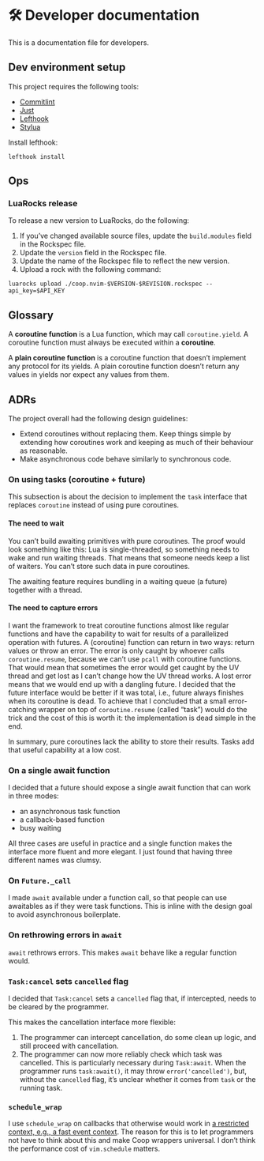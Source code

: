 # 🛠️ Developer documentation

This is a documentation file for developers.

## Dev environment setup

This project requires the following tools:

- [Commitlint]
- [Just]
- [Lefthook]
- [Stylua]

Install lefthook:

```shell
lefthook install
```

## Ops

### LuaRocks release

To release a new version to LuaRocks, do the following:

1. If you’ve changed available source files, update the `build.modules` field
   in the Rockspec file.
2. Update the `version` field in the Rockspec file.
3. Update the name of the Rockspec file to reflect the new version.
4. Upload a rock with the following command:

```shell
luarocks upload ./coop.nvim-$VERSION-$REVISION.rockspec --api_key=$API_KEY
```

## Glossary

A **coroutine function** is a Lua function, which may call `coroutine.yield`.
A coroutine function must always be executed within a **coroutine**.

A **plain coroutine function** is a coroutine function that doesn’t implement
any protocol for its yields.
A plain coroutine function doesn’t return any values in yields nor expect any
values from them.

## ADRs

The project overall had the following design guidelines:

- Extend coroutines without replacing them. Keep things simple by extending how
  coroutines work and keeping as much of their behaviour as reasonable.
- Make asynchronous code behave similarly to synchronous code.

### On using tasks (coroutine + future)

This subsection is about the decision to implement the `task` interface that
replaces `coroutine` instead of using pure coroutines.

#### The need to wait

You can’t build awaiting primitives with pure coroutines.
The proof would look something like this: Lua is single-threaded, so something
needs to wake and run waiting threads. That means that someone needs keep a list
of waiters. You can’t store such data in pure coroutines.

The awaiting feature requires bundling in a waiting queue (a future) together
with a thread.

#### The need to capture errors

I want the framework to treat coroutine functions almost like regular functions
and have the capability to wait for results of a parallelized operation with
futures.
A (coroutine) function can return in two ways: return values or throw an error.
The error is only caught by whoever calls `coroutine.resume`, because we can’t
use `pcall` with coroutine functions.
That would mean that sometimes the error would get caught by the UV thread and
get lost as I can’t change how the UV thread works.
A lost error means that we would end up with a dangling future.
I decided that the future interface would be better if it was total, i.e.,
future always finishes when its coroutine is dead.
To achieve that I concluded that a small error-catching wrapper on top of
`coroutine.resume` (called “task”) would do the trick and the cost of this is
worth it: the implementation is dead simple in the end.

In summary, pure coroutines lack the ability to store their results.
Tasks add that useful capability at a low cost.

### On a single await function

I decided that a future should expose a single await function that can work in
three modes:

- an asynchronous task function
- a callback-based function
- busy waiting

All three cases are useful in practice and a single function makes the
interface more fluent and more elegant.
I just found that having three different names was clumsy.

### On `Future._call`

I made `await` available under a function call, so that people can use
awaitables as if they were task functions.
This is inline with the design goal to avoid asynchronous boilerplate.

### On rethrowing errors in `await`

`await` rethrows errors. This makes `await` behave like a regular function would.

### `Task:cancel` sets `cancelled` flag

I decided that `Task:cancel` sets a `cancelled` flag that, if intercepted,
needs to be cleared by the programmer.

This makes the cancellation interface more flexible:

1. The programmer can intercept cancellation, do some clean up logic, and still
   proceed with cancellation.
2. The programmer can now more reliably check which task was cancelled.
   This is particularly necessary during `Task:await`.
   When the programmer runs `task:await()`, it may throw `error('cancelled')`, but,
   without the `cancelled` flag, it’s unclear whether it comes from `task` or
   the running task.

### `schedule_wrap`

I use `schedule_wrap` on callbacks that otherwise would work in
[a restricted context, e.g., a fast event context](https://neovim.io/doc/user/lua.html#lua-loop-callbacks).
The reason for this is to let programmers not have to think about this and make
Coop wrappers universal.
I don’t think the performance cost of `vim.schedule` matters.

[Commitlint]: https://github.com/conventional-changelog/commitlint
[Lefthook]: https://github.com/evilmartians/lefthook
[Just]: https://just.systems/
[Stylua]: https://github.com/JohnnyMorganz/StyLua
